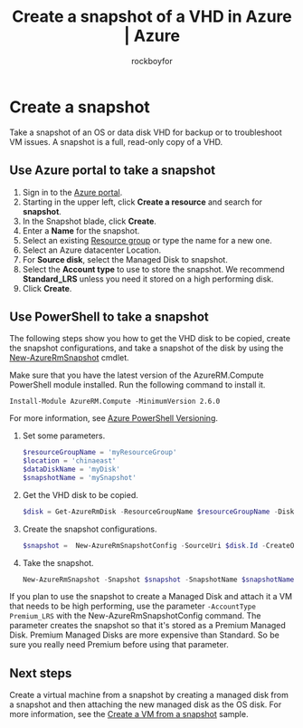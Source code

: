 ﻿---
title: Create a snapshot of a VHD in Azure | Azure
description: Learn how to create a copy of an Azure VM to use as a back up or for troubleshooting issues.
documentationcenter: ''
author: rockboyfor
manager: digimobile
editor: ''
tags: azure-resource-manager

ms.assetid: 15eb778e-fc07-45ef-bdc8-9090193a6d20
ms.service: virtual-machines-windows
ms.workload: infrastructure-services
ms.tgt_pltfrm: vm-windows
ms.devlang: na
ms.topic: article
origin.date: 10/09/2017
ms.date: 03/19/2018
ms.author: v-yeche

---
# Create a snapshot

Take a snapshot of an OS or data disk VHD for backup or to troubleshoot VM issues. A snapshot is a full, read-only copy of a VHD. 

## Use Azure portal to take a snapshot 

1. Sign in to the [Azure portal](https://portal.azure.cn).
2. Starting in the upper left, click **Create a resource** and search for **snapshot**.
3. In the Snapshot blade, click **Create**.
4. Enter a **Name** for the snapshot.
5. Select an existing [Resource group](../../azure-resource-manager/resource-group-overview.md#resource-groups) or type the name for a new one. 
6. Select an Azure datacenter Location.  
7. For **Source disk**, select the Managed Disk to snapshot.
8. Select the **Account type** to use to store the snapshot. We recommend **Standard_LRS** unless you need it stored on a high performing disk.
9. Click **Create**.

## Use PowerShell to take a snapshot
The following steps show you how to get the VHD disk to be copied, create the snapshot configurations, and take a snapshot of the disk by using the [New-AzureRmSnapshot](https://docs.microsoft.com/powershell/module/azurerm.compute/new-azurermsnapshot) cmdlet. 

Make sure that you have the latest version of the AzureRM.Compute PowerShell module installed. Run the following command to install it.

```
Install-Module AzureRM.Compute -MinimumVersion 2.6.0
```
For more information, see [Azure PowerShell Versioning](https://docs.microsoft.com/powershell/azure/overview).

1. Set some parameters. 

    ```powershell
    $resourceGroupName = 'myResourceGroup' 
    $location = 'chinaeast' 
    $dataDiskName = 'myDisk' 
    $snapshotName = 'mySnapshot'  
    ```

2. Get the VHD disk to be copied.

    ```powershell
    $disk = Get-AzureRmDisk -ResourceGroupName $resourceGroupName -DiskName $dataDiskName 
    ```
3. Create the snapshot configurations. 

    ```powershell
    $snapshot =  New-AzureRmSnapshotConfig -SourceUri $disk.Id -CreateOption Copy -Location $location 
    ```
4. Take the snapshot.

    ```powershell
    New-AzureRmSnapshot -Snapshot $snapshot -SnapshotName $snapshotName -ResourceGroupName $resourceGroupName 
    ```
If you plan to use the snapshot to create a Managed Disk and attach it a VM that needs to be high performing, use the parameter `-AccountType Premium_LRS` with the New-AzureRmSnapshotConfig command. The parameter creates the snapshot so that it's stored as a Premium Managed Disk. Premium Managed Disks are more expensive than Standard. So be sure you really need Premium before using that parameter.
<!-- Notice: -AccountType Premium_LRS 只能用于 New-AzureRmSnapshotConfig 命令,而不是 New-AzureRmSnapshot 命令 -->

## Next steps

Create a virtual machine from a snapshot by creating a managed disk from a snapshot and then attaching the new managed disk as the OS disk. For more information, see the [Create a VM from a snapshot](./../scripts/virtual-machines-windows-powershell-sample-create-vm-from-snapshot.md?toc=%2fpowershell%2fmodule%2ftoc.json) sample.
<!--Update_Description: update meta properties, update link-->
